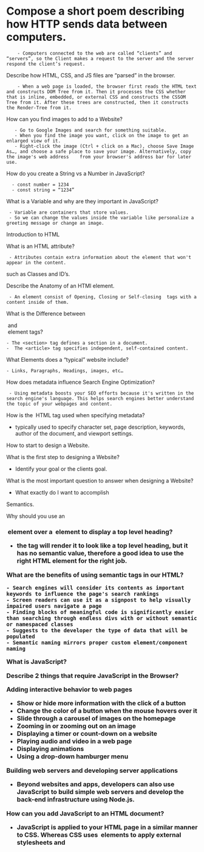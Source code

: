 # Compose a short poem describing how HTTP sends data between computers.

        - Computers connected to the web are called “clients” and “servers”, so the Client makes a request to the server and the server respond the client’s request.

Describe how HTML, CSS, and JS files are “parsed” in the browser.

        - When a web page is loaded, the browser first reads the HTML text and constructs DOM Tree from it. Then it processes the CSS whether that is inline, embedded, or external CSS and constructs the CSSOM Tree from it. After these trees are constructed, then it constructs the Render-Tree from it.

How can you find images to add to a Website?

       - Go to Google Images and search for something suitable.
       - When you find the image you want, click on the image to get an enlarged view of it.
       - Right-click the image (Ctrl + click on a Mac), choose Save Image As…, and choose a safe place to save your image. Alternatively, copy the image's web address    from your browser's address bar for later use.

How do you create a String vs a Number in JavaScript?

      - const number = 1234
      - const string = “1234”

What is a Variable and why are they important in JavaScript?

     - Variable are containers that store values.
     - So we can change the values inside the variable like personalize a greeting message or change an image.

Introduction to HTML

What is an HTML attribute?

     - Attributes contain extra information about the element that won't appear in the content.

such as Classes and ID’s.

Describe the Anatomy of an HTMl element.

     - An element consist of Opening, Closing or Self-closing  tags with a content inside of them.

What is the Difference between <article> and <section> element tags?

    - The <section> tag defines a section in a document.
    -  The <article> tag specifies independent, self-contained content.

What Elements does a “typical” website include?

    - Links, Paragraphs, Headings, images, etc…

How does metadata influence Search Engine Optimization?

     - Using metadata boosts your SEO efforts because it's written in the search engine's language. This helps search engines better understand the topic of your webpages and content.

How is the <meta> HTML tag used when specifying metadata?

- typically used to specify character set, page description, keywords, author of the document, and viewport settings.

How to start to design a Website.

What is the first step to designing a Website?

- Identify your goal or the clients goal.

What is the most important question to answer when designing a Website?

- What exactly do I want to accomplish

Semantics.

Why should you use an <h1> element over a <span> element to display a top level heading?

- the <span> tag will render it to look like a top level heading, but it has no semantic value, therefore a good idea to use the right HTML element for the right job.

What are the benefits of using semantic tags in our HTML?

    - Search engines will consider its contents as important keywords to influence the page's search rankings
    - Screen readers can use it as a signpost to help visually impaired users navigate a page
    - Finding blocks of meaningful code is significantly easier than searching through endless divs with or without semantic or namespaced classes
    - Suggests to the developer the type of data that will be populated
    - Semantic naming mirrors proper custom element/component naming

What is JavaScript?

Describe 2 things that require JavaScript in the Browser?

Adding interactive behavior to web pages

- Show or hide more information with the click of a button
- Change the color of a button when the mouse hovers over it
- Slide through a carousel of images on the homepage
- Zooming in or zooming out on an image
- Displaying a timer or count-down on a website
- Playing audio and video in a web page
- Displaying animations
- Using a drop-down hamburger menu

Building web servers and developing server applications

- Beyond websites and apps, developers can also use JavaScript to build simple web servers and develop the back-end infrastructure using Node.js.

How can you add JavaScript to an HTML document?

- JavaScript is applied to your HTML page in a similar manner to CSS. Whereas CSS uses <link> elements to apply external stylesheets and <style> elements to apply internal stylesheets to HTML, JavaScript only needs one friend in the world of HTML — the <script> element.
